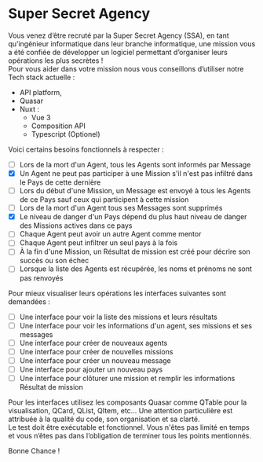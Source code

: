 # Super Secret Agency

Vous venez d’être recruté par la Super Secret Agency (SSA), en tant qu’ingénieur informatique dans leur branche informatique, une mission vous a été confiée de développer un logiciel permettant d’organiser leurs opérations les plus secrètes !   
Pour vous aider dans votre mission nous vous conseillons d’utiliser notre Tech stack actuelle : 
- API platform, 
- Quasar
- Nuxt : 
	- Vue 3 
	- Composition API
	- Typescript (Optionel)

Voici certains besoins fonctionnels à respecter :
- [ ] Lors de la mort d'un Agent, tous les Agents sont informés par Message
- [X] Un Agent ne peut pas participer à une Mission s'il n'est pas infiltré dans le Pays de cette dernière 
- [ ] Lors du début d'une Mission, un Message est envoyé à tous les Agents de ce Pays sauf ceux qui participent à cette mission
- [ ] Lors de la mort d'un Agent tous ses Messages sont supprimés
- [x] Le niveau de danger d'un Pays dépend du plus haut niveau de danger des Missions actives dans ce pays
- [ ] Chaque Agent peut avoir un autre Agent comme mentor 
- [ ] Chaque Agent peut infiltrer un seul pays à la fois
- [ ] À la fin d'une Mission, un Résultat de mission est créé pour décrire son succès ou son échec
- [ ] Lorsque la liste des Agents est récupérée, les noms et prénoms ne sont pas renvoyés 

Pour mieux visualiser leurs opérations les interfaces suivantes sont demandées : 

- [ ] Une interface pour voir la liste des missions et leurs résultats
- [ ] Une interface pour voir les informations d'un agent, ses missions et ses messages
- [ ] Une interface pour créer de nouveaux agents
- [ ] Une interface pour créer de nouvelles missions
- [ ] Une interface pour créer un nouveau message
- [ ] Une interface pour ajouter un nouveau pays
- [ ] Une interface pour clôturer une mission et remplir les informations Résultat de mission

Pour les interfaces utilisez les composants Quasar comme QTable pour la visualisation, QCard, QList, QItem, etc…
Une attention particulière est attribuée à la qualité du code, son organisation et sa clarté.  
Le test doit être exécutable et fonctionnel. Vous n'êtes pas limité en temps et vous n’êtes pas dans l’obligation de terminer tous les points mentionnés.  

Bonne Chance !